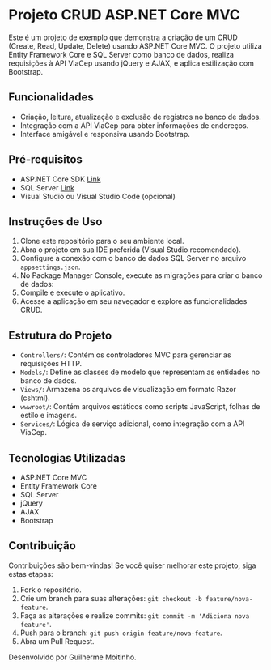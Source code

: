 # Projeto CRUD ASP.NET Core MVC

Este é um projeto de exemplo que demonstra a criação de um CRUD (Create, Read, Update, Delete) usando ASP.NET Core MVC. O projeto utiliza Entity Framework Core e SQL Server como banco de dados, realiza requisições à API ViaCep usando jQuery e AJAX, e aplica estilização com Bootstrap.

## Funcionalidades

- Criação, leitura, atualização e exclusão de registros no banco de dados.
- Integração com a API ViaCep para obter informações de endereços.
- Interface amigável e responsiva usando Bootstrap.

## Pré-requisitos

- ASP.NET Core SDK [Link](https://dotnet.microsoft.com/download)
- SQL Server [Link](https://www.microsoft.com/en-us/sql-server/sql-server-downloads)
- Visual Studio ou Visual Studio Code (opcional)

## Instruções de Uso

1. Clone este repositório para o seu ambiente local.
2. Abra o projeto em sua IDE preferida (Visual Studio recomendado).
3. Configure a conexão com o banco de dados SQL Server no arquivo `appsettings.json`.
4. No Package Manager Console, execute as migrações para criar o banco de dados:
5. Compile e execute o aplicativo.
6. Acesse a aplicação em seu navegador e explore as funcionalidades CRUD.

## Estrutura do Projeto

- `Controllers/`: Contém os controladores MVC para gerenciar as requisições HTTP.
- `Models/`: Define as classes de modelo que representam as entidades no banco de dados.
- `Views/`: Armazena os arquivos de visualização em formato Razor (cshtml).
- `wwwroot/`: Contém arquivos estáticos como scripts JavaScript, folhas de estilo e imagens.
- `Services/`: Lógica de serviço adicional, como integração com a API ViaCep.

## Tecnologias Utilizadas

- ASP.NET Core MVC
- Entity Framework Core
- SQL Server
- jQuery
- AJAX
- Bootstrap

## Contribuição

Contribuições são bem-vindas! Se você quiser melhorar este projeto, siga estas etapas:

1. Fork o repositório.
2. Crie um branch para suas alterações: `git checkout -b feature/nova-feature`.
3. Faça as alterações e realize commits: `git commit -m 'Adiciona nova feature'`.
4. Push para o branch: `git push origin feature/nova-feature`.
5. Abra um Pull Request.


Desenvolvido por Guilherme Moitinho.
